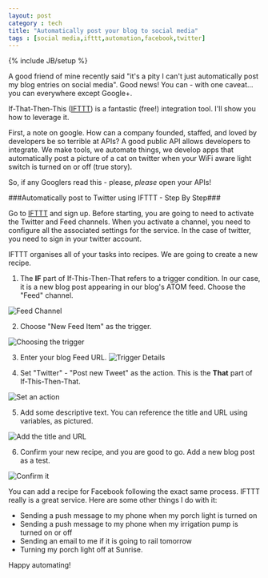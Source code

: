 ```yaml
---
layout: post
category : tech
title: "Automatically post your blog to social media"
tags : [social media,ifttt,automation,facebook,twitter]
---
```

{% include JB/setup %}

A good friend of mine recently said "it's a pity I can't just automatically post my blog entries on social media". Good news! You can - with one caveat... you can everywhere except Google+.

If-That-Then-This ([IFTTT](http://ifttt.com)) is a fantastic (free!) integration tool. I'll show you how to leverage it.

<!--more-->

First, a note on google. How can a company founded, staffed, and loved by developers be so terrible at APIs? A good public API allows developers to integrate. We make tools, we automate things, we develop apps that automatically post a picture of a cat on twitter when your WiFi aware light switch is turned on or off (true story). 

So, if any Googlers read this - please, *please* open your APIs!

###Automatically post to Twitter using IFTTT - Step By Step###

Go to [IFTTT](http://ifttt.com) and sign up. Before starting, you are going to need to activate the Twitter and Feed channels. When you activate a channel, you need to configure all the associated settings for the service. In the case of twitter, you need to sign in your twitter account.

IFTTT organises all of your tasks into recipes. We are going to create a new recipe. 

1. The **IF** part of If-This-Then-That refers to a trigger condition. In our case, it is a new blog post appearing in our blog's ATOM feed. Choose the "Feed" channel. 
<img class="img-responsive img-rounded post-image" src="{{ site.url }}/assets/images/ifft_02.png" alt="Feed Channel" />

2. Choose "New Feed Item" as the trigger.
<img class="img-responsive img-rounded post-image" src="{{ site.url }}/assets/images/ifft_03.png" alt="Choosing the trigger" />

3. Enter your blog Feed URL. <img class="img-responsive img-rounded post-image" src="{{ site.url }}/assets/images/ifft_04.png" alt="Trigger Details" />

4. Set "Twitter" - "Post new Tweet" as the action. This is the **That** part of If-This-Then-That.
<img class="img-responsive img-rounded post-image" src="{{ site.url }}/assets/images/ifft_05.png" alt="Set an action" />

5. Add some descriptive text. You can reference the title and URL using variables, as pictured.
<img class="img-responsive img-rounded post-image" src="{{ site.url }}/assets/images/ifft_06.png" alt="Add the title and URL" />

6. Confirm your new recipe, and you are good to go. Add a new blog post as a test.
<img class="img-responsive img-rounded post-image" src="{{ site.url }}/assets/images/ifft_07.png" alt="Confirm it" />

You can add a recipe for Facebook following the exact same process. IFTTT really is a great service. Here are some other things I do with it:

- Sending a push message to my phone when my porch light is turned on
- Sending a push message to my phone when my irrigation pump is turned on or off
- Sending an email to me if it is going to rail tomorrow
- Turning my porch light off at Sunrise.

Happy automating!
